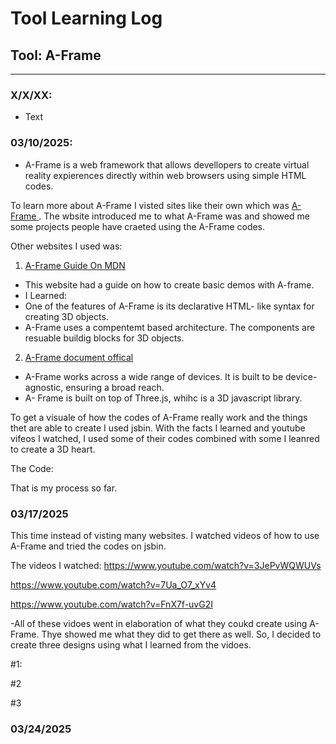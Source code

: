 # Tool Learning Log

## Tool: A-Frame

---

### X/X/XX:
* Text

### 03/10/2025:
* A-Frame is a web framework that allows devellopers to create virtual reality expierences directly within web browsers using simple HTML codes.

To learn more about A-Frame I visted sites like their own which was <a href="https://aframe.io/"> A-Frame </a>. The wbsite introduced me to what A-Frame was and showed me some projects people have craeted using the A-Frame codes.

Other websites I used was:

1) <a href=".mozilla.org"> A-Frame Guide On MDN </a>
  - This website had a guide on how to create basic demos with A-frame.
- I Learned:
 - One of the features of A-Frame is its declarative HTML- like syntax for creating 3D objects.
 - A-Frame uses a compentemt based architecture. The components are resuable buildig blocks for 3D objects.

 2) <a href="https://aframe.io/>"> A-Frame document offical</a>
 - A-Frame works across a wide range of devices. It is built to be device-agnostic, ensuring a broad reach.
 - A- Frame is built on top of Three.js, whihc is a 3D javascript library.

 To get a visuale of how the codes of A-Frame really work and the things thet are able to create I used jsbin. With the facts I learned and youtube vifeos I watched, I used some of their codes combined with some I leanred to create a 3D heart.

 The Code:
 <!DOCTYPE html>
  <html lang="en">
   <head>
   <meta charset="UTF-8" />
   <meta name="viewport" content="width=device-width, initial-scale=1.0" />
   <title>3D Red Heart</title>
   <script src="https://aframe.io/releases/1.2.0/aframe.min.js"></script>
    </head>
    <body>
    <a-scene>
     <!-- Camera -->
      <a-camera position="0 1.6 5"></a-camera>
       <!-- 3D Heart made of spheres and boxes -->
       <!-- Left half of the heart -->
       <a-sphere
        position="-1 1 0"
        radius="1"
         color="red"
         segments-width="32"
          segments-height="32">
          </a-sphere>
           <!-- Right half of the heart -->
            <a-sphere
            position="1 1 0"
            radius="1"
            color="red"
            segments-width="32"
             segments-height="32">
              </a-sphere>
            <!-- Bottom triangle to complete the heart shape -->
                <a-box
                 position="0 -0.5 0"
                 width="2"
                 height="2"
                 depth="1"
                 color="red"
                 rotation="0 0 45">
                    </a-box>
                   </a-scene>
                  </body>
                 </html>

That is my process so far.

### 03/17/2025

This time instead of visting many websites. I watched videos of how to use A-Frame and tried the codes on jsbin.

The videos I watched:
https://www.youtube.com/watch?v=3JePvWQWUVs

https://www.youtube.com/watch?v=7Ua_O7_xYv4

https://www.youtube.com/watch?v=FnX7f-uvG2I

-All of these vidoes went in elaboration of what they coukd create using A-Frame. Thye showed me what they did to get there as well. So, I decided to create three designs using what I learned from the vidoes.

#1:
<!DOCTYPE html>
<html lang="en">
  <head>
    <meta charset="UTF-8" />
    <meta name="viewport" content="width=device-width, initial-scale=1.0" />
    <title>3D Box in A-Frame</title>
    <script src="https://aframe.io/releases/1.2.0/aframe.min.js"></script>
  </head>
  <body>
    <a-scene>
      <!-- Create a 3D box -->
      <a-box position="0 1 -5" rotation="0 45 0" color="#4CC3D9" depth="1" height="1" width="1"></a-box>
      <a-camera position="0 1.6 0"></a-camera>
      <a-light type="directional" position="2 4 -3" intensity="1" color="#FFF"></a-light>
    </a-scene>
  </body>
</html>

#2
<!DOCTYPE html>
<html>
  <head>
    <title>3D Fish in A-Frame</title>
    <script src="https://aframe.io/releases/1.2.0/aframe.min.js"></script>
  </head>
  <body>
    <a-scene>
      <!-- Create a simple fish body -->
      <a-entity geometry="primitive: sphere; radius: 1.5" material="color: orange" position="0 1.5 -5"></a-entity>
      <a-entity geometry="primitive: cone; radiusBottom: 1; height: 2" material="color: orange" rotation="90 0 0" position="-2.5 1.5 -5.5"></a-entity>
      <a-entity geometry="primitive: box; width: 0.6; height: 0.1; depth: 1" material="color: orange" position="0.75 2 -5.5" rotation="0 0 45"></a-entity>
      <a-entity geometry="primitive: box; width: 0.6; height: 0.1; depth: 1" material="color: orange" position="-0.75 2 -5.5" rotation="0 0 -45"></a-entity>
      <a-entity geometry="primitive: sphere; radius: 0.2" material="color: white" position="0.5 2.1 -4.5"></a-entity>
      <a-entity geometry="primitive: sphere; radius: 0.1" material="color: black" position="0.5 2.2 -4.6"></a-entity>
      <a-light type="directional" position="2 4 -3" intensity="1.5"></a-light>
      <a-camera position="0 2 5" look-controls="enabled: true"></a-camera>
    </a-scene>
  </body>
</html>

#3
<!DOCTYPE html>
<html>
  <head>
    <title>3D Chair in A-Frame</title>
    <script src="https://aframe.io/releases/1.2.0/aframe.min.js"></script>
  </head>
  <body>
    <a-scene>
      <!-- Chair Seat -->
      <a-entity geometry="primitive: box; width: 2; height: 0.2; depth: 2" material="color: brown" position="0 1 -5"></a-entity>
      <a-entity geometry="primitive: box; width: 2; height: 2; depth: 0.2" material="color: brown" position="0 2.1 -5"></a-entity>
      <a-entity geometry="primitive: box; width: 0.2; height: 1; depth: 0.2" material="color: brown" position="-0.9 0.5 -4.9"></a-entity>
      <a-entity geometry="primitive: box; width: 0.2; height: 1; depth: 0.2" material="color: brown" position="0.9 0.5 -4.9"></a-entity>
      <!-- Chair Legs (Back Left) -->
      <a-entity geometry="primitive: box; width: 0.2; height: 1; depth: 0.2" material="color: brown" position="-0.9 0.5 -5.1"></a-entity>
      <a-entity geometry="primitive: box; width: 0.2; height: 1; depth: 0.2" material="color: brown" position="0.9 0.5 -5.1"></a-entity<>
      <a-camera position="0 2 7" look-controls="enabled: true"></a-camera>
      <a-light type="directional" position="2 4 -3" intensity="1.5"></a-light>
    </a-scene>
  </body>
</html>

### 03/24/2025

<a-scene>
<title> A Purple Chair </title>
<a-entity geometry="primitive: box; width: 2; height: 0.2; depth: 2" material="color: purple" position="0 1 -5">
<a-entity geometry="primitive: box; width: 2; height: 2; depth: 0.2" material="color: purple" position="0 2.1">
<a-entity geometry="primitve: box; width: 0.2; height: 1; depth: 0.2" materials="color: purple" position="-0.9 0">
<a-entity geometry="primitive: box; width: 0.2; height: 1; depth: 0.2" materials="color: purple" position= "0.9 0">
<a-entity geometry="primitve: box; width: 0.2; height: 1; depth: 0.2" materials="color: purple" position= "0.9 0">
<a-entity geometry= "primitve: box; width: 0.2; height: 1; depth: 0.2" materials= "color; Purple" position= "0.9 0">
</a-entity>
</a-scene>

<!--
* Links you used today (websites, videos, etc)
* Things you tried, progress you made, etc
* Challenges, a-ha moments, etc
* Questions you still have
* What you're going to try next
-->
